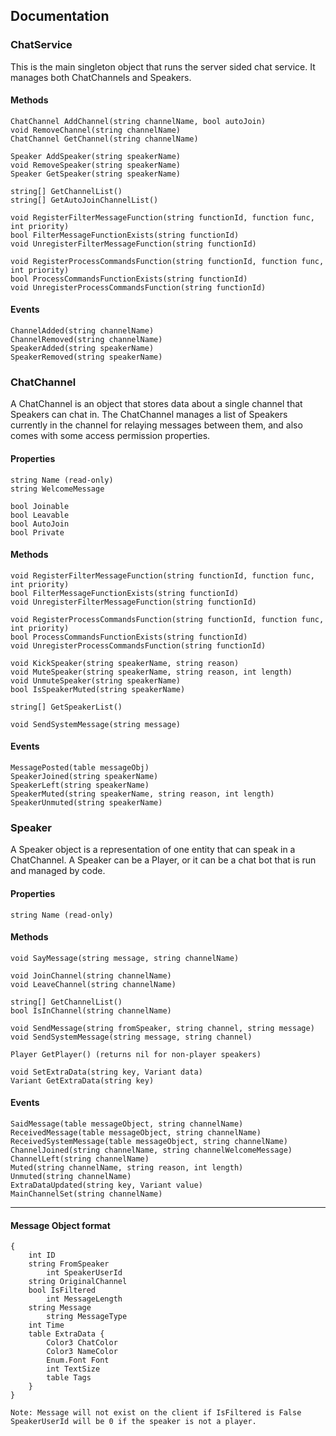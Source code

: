 ## Documentation
### ChatService
This is the main singleton object that runs the server sided chat service. It manages both ChatChannels and Speakers.

#### Methods
	ChatChannel AddChannel(string channelName, bool autoJoin)
	void RemoveChannel(string channelName)
	ChatChannel GetChannel(string channelName)

	Speaker AddSpeaker(string speakerName)
	void RemoveSpeaker(string speakerName)
	Speaker GetSpeaker(string speakerName)

	string[] GetChannelList()
	string[] GetAutoJoinChannelList()

	void RegisterFilterMessageFunction(string functionId, function func, int priority)
	bool FilterMessageFunctionExists(string functionId)
	void UnregisterFilterMessageFunction(string functionId)

	void RegisterProcessCommandsFunction(string functionId, function func, int priority)
	bool ProcessCommandsFunctionExists(string functionId)
	void UnregisterProcessCommandsFunction(string functionId)


#### Events
	ChannelAdded(string channelName)
	ChannelRemoved(string channelName)
	SpeakerAdded(string speakerName)
	SpeakerRemoved(string speakerName)


### ChatChannel
A ChatChannel is an object that stores data about a single channel that Speakers can chat in. The ChatChannel manages a list of Speakers currently in the channel for relaying messages between them, and also comes with some access permission properties.

#### Properties
	string Name (read-only)
	string WelcomeMessage

	bool Joinable
	bool Leavable
	bool AutoJoin
	bool Private

#### Methods
	void RegisterFilterMessageFunction(string functionId, function func, int priority)
	bool FilterMessageFunctionExists(string functionId)
	void UnregisterFilterMessageFunction(string functionId)

	void RegisterProcessCommandsFunction(string functionId, function func, int priority)
	bool ProcessCommandsFunctionExists(string functionId)
	void UnregisterProcessCommandsFunction(string functionId)

	void KickSpeaker(string speakerName, string reason)
	void MuteSpeaker(string speakerName, string reason, int length)
	void UnmuteSpeaker(string speakerName)
	bool IsSpeakerMuted(string speakerName)

	string[] GetSpeakerList()

	void SendSystemMessage(string message)

#### Events
	MessagePosted(table messageObj)
	SpeakerJoined(string speakerName)
	SpeakerLeft(string speakerName)
	SpeakerMuted(string speakerName, string reason, int length)
	SpeakerUnmuted(string speakerName)

### Speaker
A Speaker object is a representation of one entity that can speak in a ChatChannel. A Speaker can be a Player, or it can be a chat bot that is run and managed by code.

#### Properties
	string Name (read-only)

#### Methods
	void SayMessage(string message, string channelName)

	void JoinChannel(string channelName)
	void LeaveChannel(string channelName)

	string[] GetChannelList()
	bool IsInChannel(string channelName)

	void SendMessage(string fromSpeaker, string channel, string message)
	void SendSystemMessage(string message, string channel)

	Player GetPlayer() (returns nil for non-player speakers)

	void SetExtraData(string key, Variant data)
	Variant GetExtraData(string key)

#### Events
	SaidMessage(table messageObject, string channelName)
	ReceivedMessage(table messageObject, string channelName)
	ReceivedSystemMessage(table messageObject, string channelName)
	ChannelJoined(string channelName, string channelWelcomeMessage)
	ChannelLeft(string channelName)
	Muted(string channelName, string reason, int length)
	Unmuted(string channelName)
	ExtraDataUpdated(string key, Variant value)
	MainChannelSet(string channelName)

___

#### Message Object format
```
{
    int ID
    string FromSpeaker
		int SpeakerUserId
    string OriginalChannel
    bool IsFiltered
		int MessageLength
    string Message
		string MessageType
    int Time
    table ExtraData {
        Color3 ChatColor
        Color3 NameColor
        Enum.Font Font
        int TextSize
        table Tags
    }
}
```
	Note: Message will not exist on the client if IsFiltered is False
	SpeakerUserId will be 0 if the speaker is not a player.
